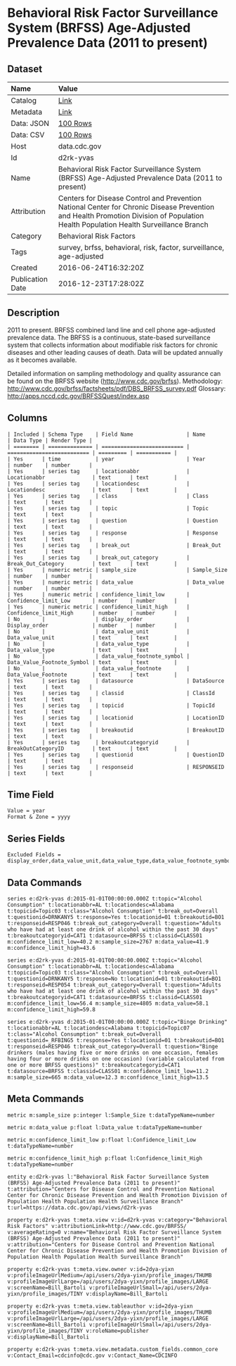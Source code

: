 # Behavioral Risk Factor Surveillance System (BRFSS) Age-Adjusted Prevalence Data (2011 to present)

## Dataset

| Name | Value |
| :--- | :---- |
| Catalog | [Link](https://catalog.data.gov/dataset/behavioral-risk-factor-surveillance-system-brfss-age-adjusted-prevalence-data-2011-to-pres-e2415) |
| Metadata | [Link](https://data.cdc.gov/api/views/d2rk-yvas) |
| Data: JSON | [100 Rows](https://data.cdc.gov/api/views/d2rk-yvas/rows.json?max_rows=100) |
| Data: CSV | [100 Rows](https://data.cdc.gov/api/views/d2rk-yvas/rows.csv?max_rows=100) |
| Host | data.cdc.gov |
| Id | d2rk-yvas |
| Name | Behavioral Risk Factor Surveillance System (BRFSS) Age-Adjusted Prevalence Data (2011 to present) |
| Attribution | Centers for Disease Control and Prevention National Center for Chronic Disease Prevention and Health Promotion Division of Population Health Population Health Surveillance Branch |
| Category | Behavioral Risk Factors |
| Tags | survey, brfss, behavioral, risk, factor, surveillance, age-adjusted |
| Created | 2016-06-24T16:32:20Z |
| Publication Date | 2016-12-23T17:28:02Z |

## Description

2011 to present. BRFSS combined land line and cell phone age-adjusted prevalence data. The BRFSS is a continuous, state-based surveillance system that collects information about modifiable risk factors for chronic diseases and other leading causes of death. 
Data will be updated annually as it becomes available.

Detailed information on sampling methodology and quality assurance can be found on the BRFSS website (http://www.cdc.gov/brfss). 
Methodology: http://www.cdc.gov/brfss/factsheets/pdf/DBS_BRFSS_survey.pdf 
Glossary: http://apps.nccd.cdc.gov/BRFSSQuest/index.asp

## Columns

```ls
| Included | Schema Type    | Field Name                 | Name                       | Data Type | Render Type |
| ======== | ============== | ========================== | ========================== | ========= | =========== |
| Yes      | time           | year                       | Year                       | number    | number      |
| Yes      | series tag     | locationabbr               | Locationabbr               | text      | text        |
| Yes      | series tag     | locationdesc               | Locationdesc               | text      | text        |
| Yes      | series tag     | class                      | Class                      | text      | text        |
| Yes      | series tag     | topic                      | Topic                      | text      | text        |
| Yes      | series tag     | question                   | Question                   | text      | text        |
| Yes      | series tag     | response                   | Response                   | text      | text        |
| Yes      | series tag     | break_out                  | Break_Out                  | text      | text        |
| Yes      | series tag     | break_out_category         | Break_Out_Category         | text      | text        |
| Yes      | numeric metric | sample_size                | Sample_Size                | number    | number      |
| Yes      | numeric metric | data_value                 | Data_value                 | number    | number      |
| Yes      | numeric metric | confidence_limit_low       | Confidence_limit_Low       | number    | number      |
| Yes      | numeric metric | confidence_limit_high      | Confidence_limit_High      | number    | number      |
| No       |                | display_order              | Display_order              | number    | number      |
| No       |                | data_value_unit            | Data_value_unit            | text      | text        |
| No       |                | data_value_type            | Data_value_type            | text      | text        |
| No       |                | data_value_footnote_symbol | Data_Value_Footnote_Symbol | text      | text        |
| No       |                | data_value_footnote        | Data_Value_Footnote        | text      | text        |
| Yes      | series tag     | datasource                 | DataSource                 | text      | text        |
| Yes      | series tag     | classid                    | ClassId                    | text      | text        |
| Yes      | series tag     | topicid                    | TopicId                    | text      | text        |
| Yes      | series tag     | locationid                 | LocationID                 | text      | text        |
| Yes      | series tag     | breakoutid                 | BreakoutID                 | text      | text        |
| Yes      | series tag     | breakoutcategoryid         | BreakOutCategoryID         | text      | text        |
| Yes      | series tag     | questionid                 | QuestionID                 | text      | text        |
| Yes      | series tag     | responseid                 | RESPONSEID                 | text      | text        |
```

## Time Field

```ls
Value = year
Format & Zone = yyyy
```

## Series Fields

```ls
Excluded Fields = display_order,data_value_unit,data_value_type,data_value_footnote_symbol,data_value_footnote
```

## Data Commands

```ls
series e:d2rk-yvas d:2015-01-01T00:00:00.000Z t:topic="Alcohol Consumption" t:locationabbr=AL t:locationdesc=Alabama t:topicid=Topic03 t:class="Alcohol Consumption" t:break_out=Overall t:questionid=DRNKANY5 t:response=Yes t:locationid=01 t:breakoutid=BO1 t:responseid=RESP046 t:break_out_category=Overall t:question="Adults who have had at least one drink of alcohol within the past 30 days" t:breakoutcategoryid=CAT1 t:datasource=BRFSS t:classid=CLASS01 m:confidence_limit_low=40.2 m:sample_size=2767 m:data_value=41.9 m:confidence_limit_high=43.6

series e:d2rk-yvas d:2015-01-01T00:00:00.000Z t:topic="Alcohol Consumption" t:locationabbr=AL t:locationdesc=Alabama t:topicid=Topic03 t:class="Alcohol Consumption" t:break_out=Overall t:questionid=DRNKANY5 t:response=No t:locationid=01 t:breakoutid=BO1 t:responseid=RESP054 t:break_out_category=Overall t:question="Adults who have had at least one drink of alcohol within the past 30 days" t:breakoutcategoryid=CAT1 t:datasource=BRFSS t:classid=CLASS01 m:confidence_limit_low=56.4 m:sample_size=4805 m:data_value=58.1 m:confidence_limit_high=59.8

series e:d2rk-yvas d:2015-01-01T00:00:00.000Z t:topic="Binge Drinking" t:locationabbr=AL t:locationdesc=Alabama t:topicid=Topic07 t:class="Alcohol Consumption" t:break_out=Overall t:questionid=_RFBING5 t:response=Yes t:locationid=01 t:breakoutid=BO1 t:responseid=RESP046 t:break_out_category=Overall t:question="Binge drinkers (males having five or more drinks on one occasion, females having four or more drinks on one occasion) (variable calculated from one or more BRFSS questions)" t:breakoutcategoryid=CAT1 t:datasource=BRFSS t:classid=CLASS01 m:confidence_limit_low=11.2 m:sample_size=665 m:data_value=12.3 m:confidence_limit_high=13.5
```

## Meta Commands

```ls
metric m:sample_size p:integer l:Sample_Size t:dataTypeName=number

metric m:data_value p:float l:Data_value t:dataTypeName=number

metric m:confidence_limit_low p:float l:Confidence_limit_Low t:dataTypeName=number

metric m:confidence_limit_high p:float l:Confidence_limit_High t:dataTypeName=number

entity e:d2rk-yvas l:"Behavioral Risk Factor Surveillance System (BRFSS) Age-Adjusted Prevalence Data (2011 to present)" t:attribution="Centers for Disease Control and Prevention National Center for Chronic Disease Prevention and Health Promotion Division of Population Health Population Health Surveillance Branch" t:url=https://data.cdc.gov/api/views/d2rk-yvas

property e:d2rk-yvas t:meta.view v:id=d2rk-yvas v:category="Behavioral Risk Factors" v:attributionLink=http://www.cdc.gov/BRFSS/ v:averageRating=0 v:name="Behavioral Risk Factor Surveillance System (BRFSS) Age-Adjusted Prevalence Data (2011 to present)" v:attribution="Centers for Disease Control and Prevention National Center for Chronic Disease Prevention and Health Promotion Division of Population Health Population Health Surveillance Branch"

property e:d2rk-yvas t:meta.view.owner v:id=2dya-yixn v:profileImageUrlMedium=/api/users/2dya-yixn/profile_images/THUMB v:profileImageUrlLarge=/api/users/2dya-yixn/profile_images/LARGE v:screenName=Bill_Bartoli v:profileImageUrlSmall=/api/users/2dya-yixn/profile_images/TINY v:displayName=Bill_Bartoli

property e:d2rk-yvas t:meta.view.tableauthor v:id=2dya-yixn v:profileImageUrlMedium=/api/users/2dya-yixn/profile_images/THUMB v:profileImageUrlLarge=/api/users/2dya-yixn/profile_images/LARGE v:screenName=Bill_Bartoli v:profileImageUrlSmall=/api/users/2dya-yixn/profile_images/TINY v:roleName=publisher v:displayName=Bill_Bartoli

property e:d2rk-yvas t:meta.view.metadata.custom_fields.common_core v:Contact_Email=cdcinfo@cdc.gov v:Contact_Name=CDCINFO
```
